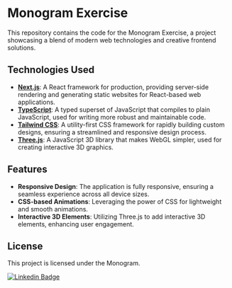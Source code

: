 # Monogram Exercise

This repository contains the code for the Monogram Exercise, a project showcasing a blend of modern web technologies and creative frontend solutions.

## Technologies Used

- **[Next.js](https://nextjs.org/)**: A React framework for production, providing server-side rendering and generating static websites for React-based web applications.
- **[TypeScript](https://www.typescriptlang.org/)**: A typed superset of JavaScript that compiles to plain JavaScript, used for writing more robust and maintainable code.
- **[Tailwind CSS](https://tailwindcss.com/)**: A utility-first CSS framework for rapidly building custom designs, ensuring a streamlined and responsive design process.
- **[Three.js](https://threejs.org/)**: A JavaScript 3D library that makes WebGL simpler, used for creating interactive 3D graphics.

## Features

- **Responsive Design**: The application is fully responsive, ensuring a seamless experience across all device sizes.
- **CSS-based Animations**: Leveraging the power of CSS for lightweight and smooth animations.
- **Interactive 3D Elements**: Utilizing Three.js to add interactive 3D elements, enhancing user engagement.


## License

This project is licensed under the Monogram.

[![Linkedin Badge](https://img.shields.io/badge/Mauricio%20de%20Moura-%230A66C2?logo=LinkedIn&logoColor=white&link=https%3A%2F%2Fwww.linkedin.com%2Fin%2Fmauriciomdemoura%2F)](https://www.linkedin.com/in/mauriciomdemoura/) 